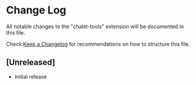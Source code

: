 # Change Log

All notable changes to the "chalet-tools" extension will be documented in this file.

Check [Keep a Changelog](http://keepachangelog.com/) for recommendations on how to structure this file.

## [Unreleased]

-   Initial release
